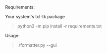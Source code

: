 Requirements:

Your system's tcl-tk package
> python3 -m pip install -r requirements.txt

Usage:

> ./formatter.py --gui